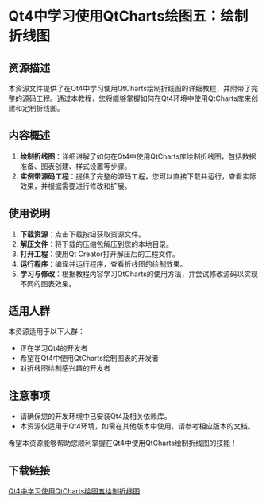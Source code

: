 # Qt4中学习使用QtCharts绘图五：绘制折线图

## 资源描述

本资源文件提供了在Qt4中学习使用QtCharts绘制折线图的详细教程，并附带了完整的源码工程。通过本教程，您将能够掌握如何在Qt4环境中使用QtCharts库来创建和定制折线图。

## 内容概述

1. **绘制折线图**：详细讲解了如何在Qt4中使用QtCharts库绘制折线图，包括数据准备、图表创建、样式设置等步骤。
2. **实例带源码工程**：提供了完整的源码工程，您可以直接下载并运行，查看实际效果，并根据需要进行修改和扩展。

## 使用说明

1. **下载资源**：点击下载按钮获取资源文件。
2. **解压文件**：将下载的压缩包解压到您的本地目录。
3. **打开工程**：使用Qt Creator打开解压后的工程文件。
4. **运行程序**：编译并运行程序，查看折线图的绘制效果。
5. **学习与修改**：根据教程内容学习QtCharts的使用方法，并尝试修改源码以实现不同的图表效果。

## 适用人群

本资源适用于以下人群：

- 正在学习Qt4的开发者
- 希望在Qt4中使用QtCharts绘制图表的开发者
- 对折线图绘制感兴趣的开发者

## 注意事项

- 请确保您的开发环境中已安装Qt4及相关依赖库。
- 本资源仅适用于Qt4环境，如需在其他版本中使用，请参考相应版本的文档。

希望本资源能够帮助您顺利掌握在Qt4中使用QtCharts绘制折线图的技能！

## 下载链接

[Qt4中学习使用QtCharts绘图五绘制折线图](https://pan.quark.cn/s/c14eed3165db)